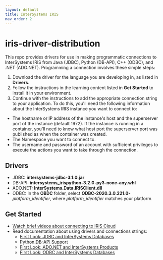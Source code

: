 ```yaml
---
layout: default
title: InterSystems IRIS
nav_order: 2
---
```


# iris-driver-distribution
This repo provides drivers for use in making programmatic connections to InterSystems IRIS from Java (JDBC), Python (DB-API), C++ (ODBC), and .NET (ADO.NET). Programming a connection involves these simple steps:

1. Download the driver for the language you are developing in, as listed in **Drivers**. 
2. Follow the instructions in the learning content listed in **Get Started** to install it in your environment.
3. Continue with the instructions to add the appropriate connection string to your application. To do this, you'll need the following information about the InterSystems IRIS instance you want to connect to:
- The hostname or IP address of the instance's host and the superserver port of the instance (default 1972). If the instance is running in a container, you'll need to know what host port the superserver port was published as when the container was created.
- The Namespace you want to connect to.
- The username and password of an account with sufficient privileges to execute the actions you want to take through the connection.

## Drivers
- JDBC: 
**intersystems-jdbc-3.1.0.jar**
- DB-API: 
**intersystems_irispython-3.2.0-py3-none-any.whl**
-  ADO.NET:
**InterSystems.Data.IRISClient.dll**
- ODBC: 
In the **OBDC** folder, select **ODBC-2020.3.0.221.0-**_platform_identifier_, where _platform_identifier_ matches your platform.

## Get Started
- [Watch brief videos about connecting to IRIS Cloud](https://learning.intersystems.com/course/view.php?name=SQLaaSConnect)
- Read documentation about using drivers and connections strings:
	- [First Look: JDBC and InterSystems Databases](https://docs.intersystems.com/irislatest/csp/docbook/DocBook.UI.Page.cls?KEY=AFL_jdbc)
	- [Python DB-API Support](https://docs.intersystems.com/iris20221/csp/docbook/DocBook.UI.Page.cls?KEY=BTPI_pyapi)
	- [First Look: ADO.NET and InterSystems Products](https://docs.intersystems.com/irislatest/csp/docbook/DocBook.UI.Page.cls?KEY=AFL_adonet)
	- [First Look: ODBC and InterSystems Databases](https://docs.intersystems.com/irislatest/csp/docbook/DocBook.UI.Page.cls?KEY=AFL_odbc)
